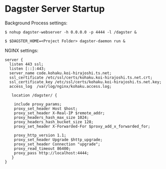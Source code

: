 # Dagster Server Startup

Background Process settings:

`$ nohup dagster-webserver -h 0.0.0.0 -p 4444 -l /dagster &`

`$ $DAGSTER_HOME=<Project Folder> dagster-daemon run &`

NGINX settings:

```
server {
  listen 443 ssl;
  listen [::]:443;
  server_name code.kohaku.koi-hirajoshi.ts.net;
  ssl_certificate /etc/ssl/certs/kohaku.koi-hirajoshi.ts.net.crt;
  ssl_certificate_key /etc/ssl/certs/kohaku.koi-hirajoshi.ts.net.key;
  access_log  /var/log/nginx/kohaku.access.log;

   location /dagster/ {

    include proxy_params;
    proxy_set_header Host $host;
    proxy_set_header X-Real-IP $remote_addr;
    proxy_headers_hash_max_size 1024;
    proxy_headers_hash_bucket_size 128;
    proxy_set_header X-Forwarded-For $proxy_add_x_forwarded_for;

    proxy_http_version 1.1;
    proxy_set_header Upgrade $http_upgrade;
    proxy_set_header Connection "upgrade";
    proxy_read_timeout 86400;
    proxy_pass http://localhost:4444;
   }
}
